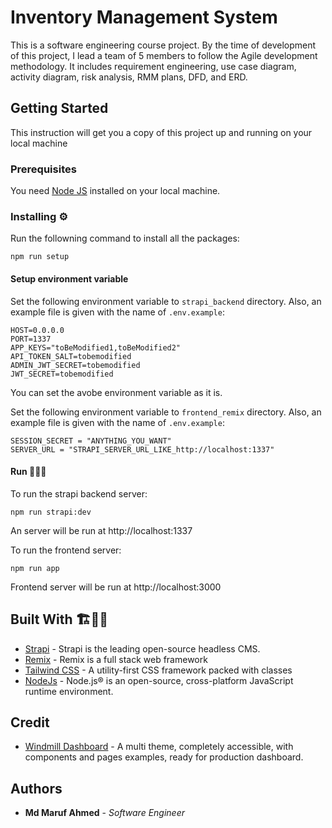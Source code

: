 # Inventory Management System

This is a software engineering course project. By the time of development of this project, I lead a team of 5 members to follow the Agile development methodology. It includes requirement engineering, use case diagram, activity diagram, risk analysis, RMM plans, DFD, and ERD.

<!-- ### [Demo](https://basic-express-authentication.herokuapp.com/) -->

## Getting Started

This instruction will get you a copy of this project up and running on your local machine

### Prerequisites

You need [Node JS](https://nodejs.org) installed on your local machine.

### Installing ⚙️

Run the followning command to install all the packages:

```
npm run setup
```

#### Setup environment variable

Set the following environment variable to `strapi_backend` directory. Also, an example file is given with the name of `.env.example`:

```
HOST=0.0.0.0
PORT=1337
APP_KEYS="toBeModified1,toBeModified2"
API_TOKEN_SALT=tobemodified
ADMIN_JWT_SECRET=tobemodified
JWT_SECRET=tobemodified
```

You can set the avobe environment variable as it is.

Set the following environment variable to `frontend_remix` directory. Also, an example file is given with the name of `.env.example`:

```
SESSION_SECRET = "ANYTHING_YOU_WANT"
SERVER_URL = "STRAPI_SERVER_URL_LIKE_http://localhost:1337"
```

#### Run 🏃🏻‍♂️

To run the strapi backend server:

```
npm run strapi:dev
```

An server will be run at http://localhost:1337

To run the frontend server:

```
npm run app
```

Frontend server will be run at http://localhost:3000

## Built With 🏗️👷🏻

-   [Strapi](https://strapi.io/) - Strapi is the leading open-source headless CMS.
-   [Remix](https://remix.run/) - Remix is a full stack web framework
-   [Tailwind CSS](https://tailwindcss.com/) - A utility-first CSS framework packed with classes
-   [NodeJs](https://nodejs.org/en/) - Node.js® is an open-source, cross-platform JavaScript runtime environment.

## Credit

-   [Windmill Dashboard](https://github.com/estevanmaito/windmill-dashboard) - A multi theme, completely accessible, with components and pages examples, ready for production dashboard.

## Authors

-   **Md Maruf Ahmed** - _Software Engineer_
